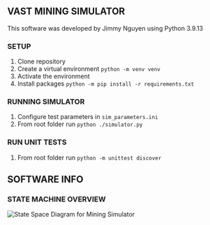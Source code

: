 ## VAST MINING SIMULATOR
This software was developed by Jimmy Nguyen using Python 3.9.13

### SETUP
1. Clone repository
1. Create a virtual environment ```python -m venv venv```
1. Activate the environment
1. Install packages ```python -m pip install -r requirements.txt```

### RUNNING SIMULATOR
1. Configure test parameters in ```sim_parameters.ini```
1. From root folder run ```python ./simulator.py```

### RUN UNIT TESTS
1. From root folder run ```python -m unittest discover```

## SOFTWARE INFO

### STATE MACHINE OVERVIEW
![State Space Diagram for Mining Simulator]("./mining_state_diagram.png")